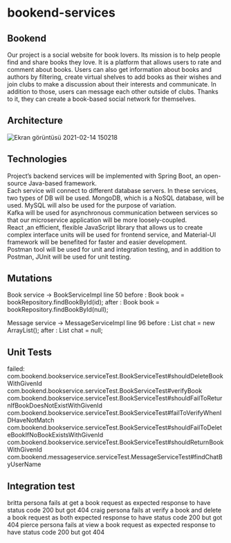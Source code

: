 # bookend-services
## Bookend
  Our project is a social website for book lovers. Its mission is to help people find and share
  books they love. It is a platform that allows users to rate and comment about books. Users can also get
  information about books and authors by filtering, create virtual shelves to add books as their wishes
  and join clubs to make a discussion about their interests and communicate. In addition to those, users 
  can message each other outside of clubs. Thanks to it, they can create a book-based social network for
  themselves. 
## Architecture
![Ekran görüntüsü 2021-02-14 150218](https://user-images.githubusercontent.com/37040918/107876215-b1805880-6ed5-11eb-80d9-ccd244238eb7.png)

## Technologies
  Project’s backend services will be implemented with Spring Boot, an open-source Java-based framework.<br />
  Each service will connect to different database servers. In these services, two types of DB will be used. MongoDB, which is a NoSQL database, will be used. MySQL will also be used for the purpose of variation. <br />
  Kafka will be used for asynchronous communication between services so that our microservice application will be more loosely-coupled. <br />
  React ,an efficient, flexible JavaScript library that allows us to create complex interface units will be used for frontend service, and Material-UI framework will be benefited for faster and easier development. <br />
  Postman tool will be used for unit and integration testing, and in addition to Postman, JUnit will be used for unit testing.<br />

## Mutations
  Book service -> BookServiceImpl line 50
  before :  Book book = bookRepository.findBookById(id);
  after :   Book book = bookRepository.findBookById(null);

  Message service -> MessageServiceImpl line 96
  before :   List<Message> chat = new ArrayList<Message>();
	after : 	 List<Message> chat = null;
  
## Unit Tests
  failed:
  com.bookend.bookservice.serviceTest.BookServiceTest#shouldDeleteBookWithGivenId
  com.bookend.bookservice.serviceTest.BookServiceTest#verifyBook
  com.bookend.bookservice.serviceTest.BookServiceTest#shouldFailToReturnIfBookDoesNotExistWithGivenId
  com.bookend.bookservice.serviceTest.BookServiceTest#failToVerifyWhenIDHaveNotMatch
  com.bookend.bookservice.serviceTest.BookServiceTest#shouldFailToDeleteBookIfNoBookExistsWithGivenId
  com.bookend.bookservice.serviceTest.BookServiceTest#shouldReturnBookWithGivenId
  com.bookend.messageservice.serviceTest.MessageServiceTest#findChatByUserName

## Integration test
britta persona fails at get a book request as expected response to have status code 200 but got 404
craig persona fails at verify a book and delete a book request as both expected response to have status code 200 but got 404
pierce persona fails at view a book request as expected response to have status code 200 but got 404